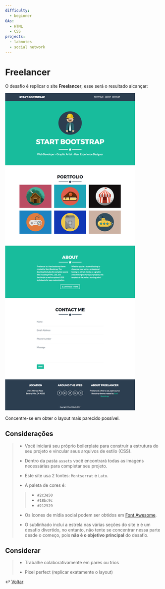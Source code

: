 ```yaml
---
difficulty:
  - beginner
OAs:
  - HTML
  - CSS
projects:
  - labnotes
  - social network
---
```


# Freelancer

O desafio é replicar o site __Freelancer__, esse será o resultado alcançar:

![Freelancer Website](fullpage.png)

Concentre-se em obter o layout mais parecido possível.

## Considerações

> - Você iniciará seu próprio boilerplate para construir a estrutura do seu
projeto e vincular seus arquivos de estilo (CSS).
>
> - Dentro da pasta `assets` você encontrará todas as imagens necessárias para
completar seu projeto.
>
> - Este site usa 2 fontes: `Montserrat` e `Lato`.
>
> - A paleta de cores é:
> >
> > - `#2c3e50`
> > - `#18bc9c`
> > - `#212529`
>
> - Os ícones de mídia social podem ser obtidos em [Font Awesome](http://fontawesome.io/).
>
> - O sublinhado inclui a estrela nas várias seções do site e é um desafio
divertido, no entanto, não tente se concentrar nessa parte desde o começo,
pois __não é o objetivo principal__ do desafio.

## Considerar

> - Trabalhe colaborativamente em pares ou trios
>
> - Pixel perfect (replicar exatamente o layout)

↩️ [Voltar](../../README.md)
